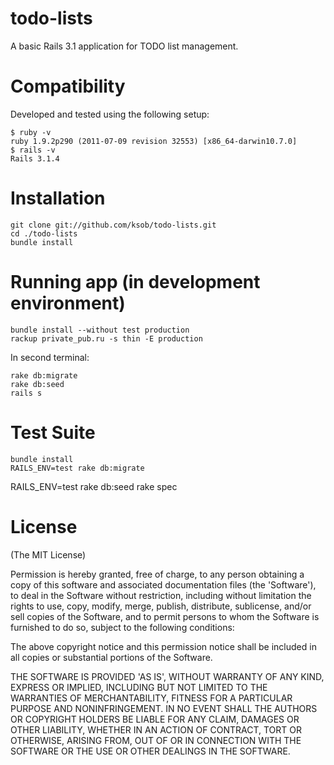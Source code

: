 todo-lists
==========

A basic Rails 3.1 application for TODO list management. 

Compatibility
=============

Developed and tested using the following setup:

	$ ruby -v
	ruby 1.9.2p290 (2011-07-09 revision 32553) [x86_64-darwin10.7.0]
	$ rails -v
	Rails 3.1.4
	
Installation
============

	git clone git://github.com/ksob/todo-lists.git
	cd ./todo-lists
	bundle install
		
Running app (in development environment)
========================================

	bundle install --without test production
	rackup private_pub.ru -s thin -E production
	
In second terminal:

	rake db:migrate
	rake db:seed
	rails s
	
Test Suite
==========

	bundle install
	RAILS_ENV=test rake db:migrate
  RAILS_ENV=test rake db:seed
  rake spec
  
License
=======

(The MIT License)

Permission is hereby granted, free of charge, to any person obtaining
a copy of this software and associated documentation files (the
'Software'), to deal in the Software without restriction, including
without limitation the rights to use, copy, modify, merge, publish,
distribute, sublicense, and/or sell copies of the Software, and to
permit persons to whom the Software is furnished to do so, subject to
the following conditions:

The above copyright notice and this permission notice shall be
included in all copies or substantial portions of the Software.

THE SOFTWARE IS PROVIDED 'AS IS', WITHOUT WARRANTY OF ANY KIND,
EXPRESS OR IMPLIED, INCLUDING BUT NOT LIMITED TO THE WARRANTIES OF
MERCHANTABILITY, FITNESS FOR A PARTICULAR PURPOSE AND NONINFRINGEMENT.
IN NO EVENT SHALL THE AUTHORS OR COPYRIGHT HOLDERS BE LIABLE FOR ANY
CLAIM, DAMAGES OR OTHER LIABILITY, WHETHER IN AN ACTION OF CONTRACT,
TORT OR OTHERWISE, ARISING FROM, OUT OF OR IN CONNECTION WITH THE
SOFTWARE OR THE USE OR OTHER DEALINGS IN THE SOFTWARE.